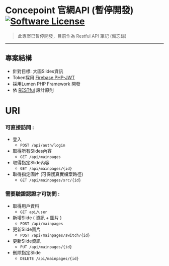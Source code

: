 # Concepoint 官網API (暫停開發) [![Software License](https://img.shields.io/badge/license-MIT-brightgreen.svg?style=flat-square)](LICENSE.md)
> 此專案已暫停開發，目前作為 Restful API 筆記 (備忘錄)

---

## 專案結構
- 針對目標: 大圖Slides資訊
- Token採用 [Firebase PHP-JWT](https://github.com/firebase/php-jwt)
- 採用Lumen PHP Framework 開發
- 依 [RESTful](https://en.wikipedia.org/wiki/Representational_state_transfer) 設計原則


# URI
### 可直接訪問 :
* 登入
    * `POST /api/auth/login`
* 取得所有Slides內容
    * `GET /api/mainpages`
* 取得指定Slide內容
    * `GET /api/mainpages/{id}`
* 取得指定圖片 (可保護真實檔案路徑)
    * `GET /api/mainpages/src/{id}`    
### 需要驗證認證才可訪問 :
* 取得用戶資料
    * `GET api/user`
* 新增Slide ( 資訊 + 圖片 )
    * `POST /api/mainpages`
* 更新Slide圖片
    * `POST /api/mainpages/switch/{id}`
* 更新Slide資訊
    * `PUT /api/mainpages/{id}`
* 刪除指定Slide
    * `DELETE /api/mainpages/{id}`